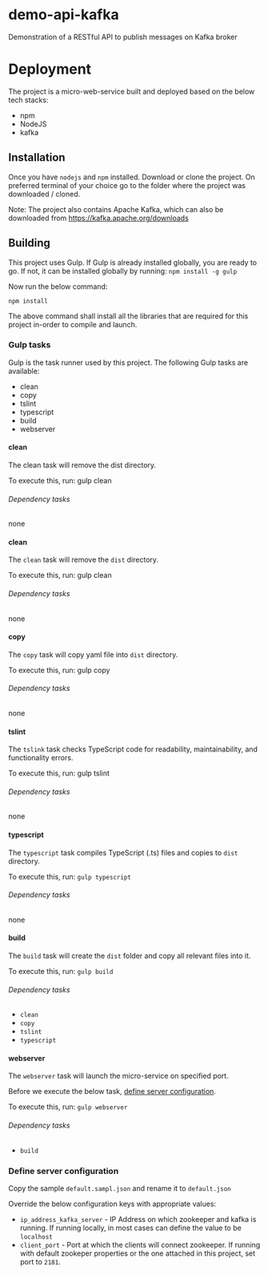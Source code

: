 # demo-api-kafka

Demonstration of a RESTful API to publish messages on Kafka broker

# Deployment

The project is a micro-web-service built and deployed based on the below tech stacks:

* npm
* NodeJS
* kafka

## Installation

Once you have `nodejs` and `npm` installed. Download or clone the project. On preferred terminal of your choice go to the folder where the project was downloaded / cloned.

Note: The project also contains Apache Kafka, which can also be downloaded from https://kafka.apache.org/downloads 

## Building

This project uses Gulp. If Gulp is already installed globally, you are ready to go. If not, it can be installed globally by running: `npm install -g gulp`

Now run the below command:

`npm install`

The above command shall install all the libraries that are required for this project in-order to compile and launch.

### Gulp tasks

Gulp is the task runner used by this project. The following Gulp tasks are available:

* clean
* copy
* tslint
* typescript
* build
* webserver

#### clean

The clean task will remove the dist directory.

To execute this, run: gulp clean

###### Dependency tasks

none

#### clean

The `clean` task will remove the `dist` directory.

To execute this, run: gulp clean

###### Dependency tasks

none

#### copy

The `copy` task will copy yaml file into `dist` directory.

To execute this, run: gulp copy

###### Dependency tasks

none

#### tslint

The `tslink` task checks TypeScript code for readability, maintainability, and functionality errors.

To execute this, run: gulp tslint

###### Dependency tasks

none

#### typescript

The `typescript` task compiles TypeScript (.ts) files and copies to `dist` directory.

To execute this, run: `gulp typescript`

###### Dependency tasks

none

#### build

The `build` task will create the `dist` folder and copy all relevant files into it.

To execute this, run: `gulp build`

###### Dependency tasks

- `clean`
- `copy`
- `tslint`
- `typescript`

#### webserver

The `webserver` task will launch the micro-service on specified port.

Before we execute the below task, [define server configuration](#define-server-configuration).

To execute this, run: `gulp webserver`

###### Dependency tasks

- `build`

### Define server configuration

Copy the sample `default.sampl.json` and rename it to `default.json`

Override the below configuration keys with appropriate values:

- `ip_address_kafka_server` - IP Address on which zookeeper and kafka is running. If running locally, in most cases can define the value to be `localhost`
- `client_port` - Port at which the clients will connect zookeeper. If running with default zookeper properties or the one attached in this project, set port to `2181`.
